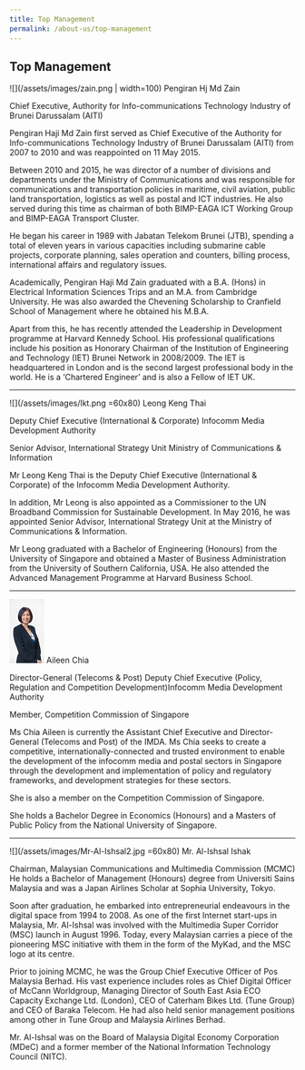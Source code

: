 ```yaml
---
title: Top Management
permalink: /about-us/top-management
---
```

## **Top Management**
![](/assets/images/zain.png | width=100)
Pengiran Hj Md Zain

Chief Executive, Authority for Info-communications Technology Industry of Brunei Darussalam (AITI)

Pengiran Haji Md Zain first served as Chief Executive of the Authority for Info-communications Technology Industry of Brunei Darussalam (AITI) from 2007 to 2010 and was reappointed on 11 May 2015.

Between 2010 and 2015, he was director of a number of divisions and departments under the Ministry of Communications and was responsible for communications and transportation policies in maritime, civil aviation, public land transportation, logistics as well as postal and ICT industries. He also served during this time as chairman of both BIMP-EAGA ICT Working Group and BIMP-EAGA Transport Cluster.

He began his career in 1989 with Jabatan Telekom Brunei (JTB), spending a total of eleven years in various capacities including submarine cable projects, corporate planning, sales operation and counters, billing process, international affairs and regulatory issues.

Academically, Pengiran Haji Md Zain graduated with a B.A. (Hons) in Electrical Information Sciences Trips and an M.A. from Cambridge University. He was also awarded the Chevening Scholarship to Cranfield School of Management where he obtained his M.B.A.

Apart from this, he has recently attended the Leadership in Development programme at Harvard Kennedy School. His professional qualifications include his position as Honorary Chairman of the Institution of Engineering and Technology (IET) Brunei Network in 2008/2009. The IET is headquartered in London and is the second largest professional body in the world. He is a ‘Chartered Engineer’ and is also a Fellow of IET UK.

***

![](/assets/images/lkt.png =60x80)
Leong Keng Thai

Deputy Chief Executive (International & Corporate)
Infocomm Media Development Authority

Senior Advisor, International Strategy Unit
Ministry of Communications & Information

Mr Leong Keng Thai is the Deputy Chief Executive (International & Corporate) of the Infocomm Media Development Authority.

In addition, Mr Leong is also appointed as a Commissioner to the UN Broadband Commission for Sustainable Development. In May 2016, he was appointed Senior Advisor, International Strategy Unit at the Ministry of Communications & Information.

Mr Leong graduated with a Bachelor of Engineering (Honours) from the University of Singapore and obtained a Master of Business Administration from the University of Southern California, USA. He also attended the Advanced Management Programme at Harvard Business School.

***

![](/assets/images/Aileen-Chia-5.jpg)
Aileen Chia

Director-General (Telecoms & Post)
Deputy Chief Executive (Policy, Regulation and Competition Development)Infocomm Media Development Authority

Member, Competition Commission of Singapore

Ms Chia Aileen is currently the Assistant Chief Executive and Director-General (Telecoms and Post) of the IMDA. Ms Chia seeks to create a competitive, internationally-connected and trusted environment to enable the development of the infocomm media and postal sectors in Singapore through the development and implementation of policy and regulatory frameworks, and development strategies for these sectors.

She is also a member on the Competition Commission of Singapore.

She holds a Bachelor Degree in Economics (Honours) and a Masters of Public Policy from the National University of Singapore.

***

![](/assets/images/Mr-Al-Ishsal2.jpg =60x80)
Mr. Al-Ishsal Ishak

Chairman, Malaysian Communications and Multimedia Commission (MCMC)
He holds a Bachelor of Management (Honours) degree from Universiti Sains Malaysia and was a Japan Airlines Scholar at Sophia University, Tokyo. 

Soon after graduation, he embarked into entrepreneurial endeavours in the digital space from 1994 to 2008. As one of the first Internet start-ups in Malaysia, Mr. Al-Ishsal was involved with the Multimedia Super Corridor (MSC) launch in August 1996. Today, every Malaysian carries a piece of the pioneering MSC initiative with them in the form of the MyKad, and the MSC logo at its centre.

Prior to joining MCMC, he was the Group Chief Executive Officer of Pos Malaysia Berhad. His vast experience includes roles as Chief Digital Officer of McCann Worldgroup, Managing Director of South East Asia ECO Capacity Exchange Ltd. (London), CEO of Caterham Bikes Ltd. (Tune Group) and CEO of Baraka Telecom. He had also held senior management positions among other in Tune Group and Malaysia Airlines Berhad.

Mr. Al-Ishsal was on the Board of Malaysia Digital Economy Corporation (MDeC) and a former member of the National Information Technology Council (NITC).
